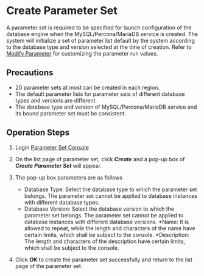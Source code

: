# Create Parameter Set
A parameter set is required to be specified for launch configuration of the database engine when the MySQL/Percona/MariaDB service is created. The system will initialize a set of parameter list default by the system according to the database type and version selected at the time of creation. Refer to [Modify Parameter](Modify-Parameter-Group.md) for customizing the parameter run values.

## Precautions
* 20 parameter sets at most can be created in each region.
* The default parameter lists for parameter sets of different database types and versions are different.
* The database type and version of MySQL/Percona/MariaDB service and its bound parameter set must be consistent.

## Operation Steps
1. Login [Parameter Set Console](https://rds-console.jdcloud.com/paramgroup/list)
2. On the list page of parameter set, click ***Create*** and a pop-up box of ***Create Parameter Set*** will appear.
3. The pop-up box parameters are as follows
    * Database Type: Select the database type to which the parameter set belongs. The parameter set cannot be applied to database instances with different database types.
    * Database Version: Select the database version to which the parameter set belongs. The parameter set cannot be applied to database instances with different database versions.
    *Name: It is allowed to repeat, while the length and characters of the name have certain limits, which shall be subject to the console.
    *Description: The length and characters of the description have certain limits, which shall be subject to the console.

4. Click ***OK*** to create the parameter set successfully and return to the list page of the parameter set.
